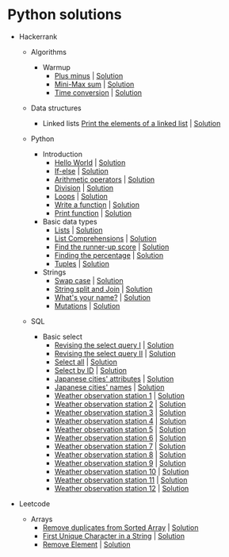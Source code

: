 # Python solutions

- Hackerrank
    - Algorithms
        - Warmup
            - [Plus minus](https://www.hackerrank.com/challenges/plus-minus/problem?isFullScreen=true) | [Solution](hackerrank/algorithms/warmup/plus_minus.py)
            - [Mini-Max sum](https://www.hackerrank.com/challenges/mini-max-sum/) | [Solution](hackerrank/algorithms/warmup/mini_max_sum.py)
            - [Time conversion](https://www.hackerrank.com/challenges/time-conversion/problem?isFullScreen=true) | [Solution](hackerrank/algorithms/warmup/time_conversion.py)
    
    - Data structures
        - Linked lists
            [Print the elements of a linked list](https://www.hackerrank.com/challenges/print-the-elements-of-a-linked-list/problem) | [Solution](hackerrank/data_structures/linked_list/print_linked_list_elements.py)

    - Python
        - Introduction
            - [Hello World](https://www.hackerrank.com/challenges/py-hello-world/problem?isFullScreen=true) | [Solution](hackerrank/python/introduction/hello_world.py)
            - [If-else](https://www.hackerrank.com/challenges/py-if-else/problem?isFullScreen=true) | [Solution](hackerrank/python/introduction/if_else.py)
            - [Arithmetic operators](https://www.hackerrank.com/challenges/python-arithmetic-operators/problem?isFullScreen=true) | [Solution](hackerrank/python/introduction/arithmetic_operators.py)
            - [Division](https://www.hackerrank.com/challenges/python-division/problem?isFullScreen=true) | [Solution](hackerrank/python/introduction/division.py)
            - [Loops](https://www.hackerrank.com/challenges/python-loops/problem?isFullScreen=true) | [Solution](hackerrank/python/introduction/loops.py)
            - [Write a function](https://www.hackerrank.com/challenges/write-a-function/problem?isFullScreen=true) | [Solution](hackerrank/python/introduction/function.py)
            - [Print function](https://www.hackerrank.com/challenges/python-print/problem?isFullScreen=true) | [Solution](hackerrank/python/introduction/print_function.py)
        - Basic data types
            - [Lists](https://www.hackerrank.com/challenges/python-lists/problem?isFullScreen=true) | [Solution](hackerrank/python/basic_data_types/lists.py)
            - [List Comprehensions](https://www.hackerrank.com/challenges/list-comprehensions/problem?isFullScreen=true) | [Solution](hackerrank/python/basic_data_types/list_comprehensions.py)
            - [Find the runner-up score](https://www.hackerrank.com/challenges/find-second-maximum-number-in-a-list/problem?isFullScreen=true) | [Solution](hackerrank/python/basic_data_types/runner_up_score.py)
            - [Finding the percentage](https://www.hackerrank.com/challenges/finding-the-percentage/problem?isFullScreen=true) | [Solution](/hackerrank/python/basic_data_types/finding_the_percentage.py)
            - [Tuples](https://www.hackerrank.com/challenges/python-tuples/problem) | [Solution](hackerrank/python/basic_data_types/tuples.py)
        - Strings
            - [Swap case](https://www.hackerrank.com/challenges/swap-case/problem?isFullScreen=true) | [Solution](hackerrank/python/strings/swap_case.py)
            - [String split and Join](https://www.hackerrank.com/challenges/python-string-split-and-join/problem?isFullScreen=true) | [Solution](hackerrank/python/strings/string_split_join.py)
            - [What's your name?](https://www.hackerrank.com/challenges/whats-your-name/problem?isFullScreen=true) | [Solution](hackerrank/python/strings/whats_your_name.py)
            - [Mutations](https://www.hackerrank.com/challenges/python-mutations/problem?isFullScreen=true) | [Solution](hackerrank/python/strings/mutations.py)


    - SQL
        - Basic select
            - [Revising the select query I](https://www.hackerrank.com/challenges/revising-the-select-query/problem?isFullScreen=true) | [Solution](hackerrank/sql/basic_select/select_query_I.sql)
            - [Revising the select query II](https://www.hackerrank.com/challenges/revising-the-select-query-2/problem?isFullScreen=true) | [Solution](hackerrank/sql/basic_select/select_query_II.sql)
            - [Select all](https://www.hackerrank.com/challenges/select-all-sql/problem?isFullScreen=true) | [Solution](hackerrank/sql/basic_select/select_all.sql)
            - [Select by ID](https://www.hackerrank.com/challenges/select-by-id/problem?isFullScreen=true) | [Solution](hackerrank/sql/basic_select/select_by_id.sql)
            - [Japanese cities' attributes](https://www.hackerrank.com/challenges/japanese-cities-attributes/problem?isFullScreen=true) | [Solution](hackerrank/sql/basic_select/japanese_cities_attributes.sql)
            - [Japanese cities' names](https://www.hackerrank.com/challenges/japanese-cities-name/problem?isFullScreen=true) | [Solution](hackerrank/sql/basic_select/japanese_cities_names.sql)
            - [Weather observation station 1](https://www.hackerrank.com/challenges/weather-observation-station-1/problem?isFullScreen=true) | [Solution](hackerrank/sql/basic_select/weather_observation_station_1.sql)
            - [Weather observation station 2]() | [Solution]()
            - [Weather observation station 3](https://www.hackerrank.com/challenges/weather-observation-station-3/problem?isFullScreen=true) | [Solution](hackerrank/sql/basic_select/weather_observation_station_3.sql)
            - [Weather observation station 4](https://www.hackerrank.com/challenges/weather-observation-station-4/problem?isFullScreen=true) | [Solution](hackerrank/sql/basic_select/weather_observation_station_4.sql)
            - [Weather observation station 5]() | [Solution]()
            - [Weather observation station 6](https://www.hackerrank.com/challenges/weather-observation-station-6/problem?isFullScreen=true) | [Solution](hackerrank/sql/basic_select/weather_observation_station_6.sql)
            - [Weather observation station 7](https://www.hackerrank.com/challenges/weather-observation-station-7/problem?isFullScreen=true) | [Solution](hackerrank/sql/basic_select/weather_observation_station_7.sql)
            - [Weather observation station 8](https://www.hackerrank.com/challenges/weather-observation-station-8/problem?isFullScreen=true) | [Solution](hackerrank/sql/basic_select/weather_observation_station_8.sql)
            - [Weather observation station 9](https://www.hackerrank.com/challenges/weather-observation-station-9/problem?isFullScreen=true) | [Solution](hackerrank/sql/basic_select/weather_observation_station_9.sql)
            - [Weather observation station 10](https://www.hackerrank.com/challenges/weather-observation-station-10/problem?isFullScreen=true) | [Solution](hackerrank/sql/basic_select/weather_observation_station_10.sql)
            - [Weather observation station 11](https://www.hackerrank.com/challenges/weather-observation-station-11?isFullScreen=true) | [Solution](hackerrank/sql/basic_select/weather_observation_station_11.sql)
            - [Weather observation station 12](https://www.hackerrank.com/challenges/weather-observation-station-12/problem?isFullScreen=true) | [Solution](hackerrank/sql/basic_select/weather_observation_station_12.sql)
            




- Leetcode
    - Arrays
        - [Remove duplicates from Sorted Array](https://leetcode.com/problems/remove-duplicates-from-sorted-array/) | [Solution](leetcode/arrays/RemoveDuplicates.py) 
        - [First Unique Character in a String](https://leetcode.com/problems/first-unique-character-in-a-string/) | [Solution](leetcode/arrays/first-unique-character-in-a-string.py)
        - [Remove Element](https://leetcode.com/problems/remove-element/) | [Solution](leetcode/arrays/remove-element.py)